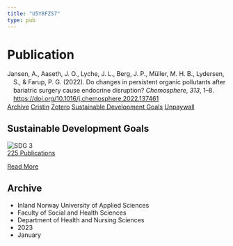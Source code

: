 ```yaml
---
title: "U5Y8FZS7"
type: pub
---
```

<h1>Publication</h1>
<article id="csl-bib-container-U5Y8FZS7" class="csl-bib-container">
  <div class="csl-bib-body" style="line-height: 1.35; padding-left: 1em; text-indent:-1em;">
  <div class="csl-entry">Jansen, A., Aaseth, J. O., Lyche, J. L., Berg, J. P., M&#xFC;ller, M. H. B., Lydersen, S., &amp; Farup, P. G. (2022). Do changes in persistent organic pollutants after bariatric surgery cause endocrine disruption? <i>Chemosphere</i>, <i>313</i>, 1&#x2013;8. <a href="https://doi.org/10.1016/j.chemosphere.2022.137461">https://doi.org/10.1016/j.chemosphere.2022.137461</a></div>
</div>
  <div class="csl-bib-buttons">
    <a href="#taxonomy-article-U5Y8FZS7" class="csl-bib-button">Archive</a>
    <a href alt="Cristin URL" class="csl-bib-button">Cristin</a>
    <a href alt="Zotero URL" class="csl-bib-button">Zotero</a>
    <a href="#sdg-article-U5Y8FZS7" class="csl-bib-button">Sustainable Development Goals</a>
    <a href="https://doi.org/10.1016/j.chemosphere.2022.137461" class="csl-bib-button">Unpaywall</a>
  </div>
  <div id="csl-bib-meta-container-U5Y8FZS7"></div>
</article>
<div id="csl-bib-meta-U5Y8FZS7" class="csl-bib-meta">
  <article id="sdg-article-U5Y8FZS7" class="sdg-article">
    <h1>Sustainable Development Goals</h1>
    <div class="sdg-container"><div id="sdg3" class="sdg">
<img src="{{< params subfolder >}}images/sdg/sdg03_en.png" class="image" alt="SDG 3">
<div class="sdg-overlay">
<a href="{{< params subfolder >}}en/archive/?sdg=3#archive" class="sdg-publication-count"><span>225</span> Publications</a>
<p><a href="https://sdgs.un.org/goals/goal3" class="sdg-read-more">Read More</a></p>
</div>
</div></div>
  </article>
  <article id="taxonomy-article-U5Y8FZS7" class="taxonomy-article">
    <h1>Archive</h1>
    <ul>
      <li>Inland Norway University of Applied Sciences</li>
      <li>Faculty of Social and Health Sciences</li>
      <li>Department of Health and Nursing Sciences</li>
      <li>2023</li>
      <li>January</li>
    </ul>
  </article>
</div>
